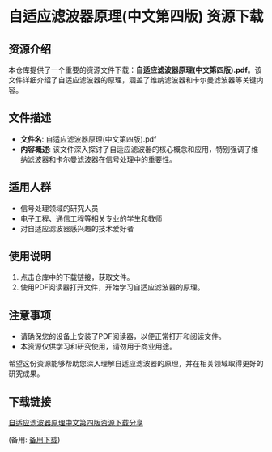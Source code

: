 # 自适应滤波器原理(中文第四版) 资源下载

## 资源介绍

本仓库提供了一个重要的资源文件下载：**自适应滤波器原理(中文第四版).pdf**。该文件详细介绍了自适应滤波器的原理，涵盖了维纳滤波器和卡尔曼滤波器等关键内容。

## 文件描述

- **文件名**: 自适应滤波器原理(中文第四版).pdf
- **内容概述**: 该文件深入探讨了自适应滤波器的核心概念和应用，特别强调了维纳滤波器和卡尔曼滤波器在信号处理中的重要性。

## 适用人群

- 信号处理领域的研究人员
- 电子工程、通信工程等相关专业的学生和教师
- 对自适应滤波器感兴趣的技术爱好者

## 使用说明

1. 点击仓库中的下载链接，获取文件。
2. 使用PDF阅读器打开文件，开始学习自适应滤波器的原理。

## 注意事项

- 请确保您的设备上安装了PDF阅读器，以便正常打开和阅读文件。
- 本资源仅供学习和研究使用，请勿用于商业用途。

希望这份资源能够帮助您深入理解自适应滤波器的原理，并在相关领域取得更好的研究成果。

## 下载链接
[自适应滤波器原理中文第四版资源下载分享](https://pan.quark.cn/s/9c13c8fc4ce9) 

(备用: [备用下载](https://pan.baidu.com/s/16urr-dGpXdwyr5_edb7xHw?pwd=c0rt))
